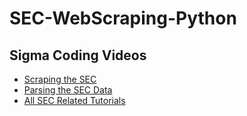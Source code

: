 # SEC-WebScraping-Python

## Sigma Coding Videos
* [Scraping the SEC](https://www.youtube.com/watch?v=-7I7OAC6ih8)
* [Parsing the SEC Data](https://www.youtube.com/watch?v=TxUmufNnIaA&t=127s)
* [All SEC Related Tutorials](https://www.youtube.com/channel/UCBsTB02yO0QGwtlfiv5m25Q/search?query=SEC)
